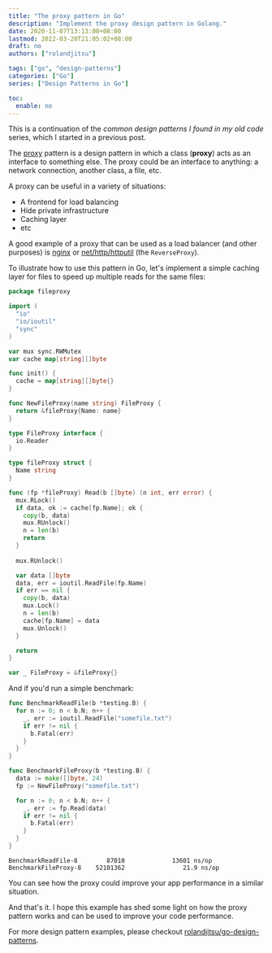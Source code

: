 ```yaml
---
title: "The proxy pattern in Go"
description: "Implement the proxy design pattern in Golang."
date: 2020-11-07T13:13:00+08:00
lastmod: 2022-03-20T21:05:02+08:00
draft: no
authors: ["rolandjitsu"]

tags: ["go", "design-patterns"]
categories: ["Go"]
series: ["Design Patterns in Go"]

toc:
  enable: no
---
```


This is a continuation of the *common design patterns I found in my old code* series, which I started in a previous post.

The [proxy](https://en.wikipedia.org/wiki/Proxy_pattern) pattern is a design pattern in which a class (**proxy**) acts as an interface to something else. The proxy could be an interface to anything: a network connection, another class, a file, etc.

A proxy can be useful in a variety of situations:
* A frontend for load balancing
* Hide private infrastructure
* Caching layer
* etc

A good example of a proxy that can be used as a load balancer (and other purposes) is [nginx](https://www.nginx.com/) or [net/http/httputil](https://pkg.go.dev/net/http/httputil) (the `ReverseProxy`).

To illustrate how to use this pattern in Go, let's implement a simple caching layer for files to speed up multiple reads for the same files:
```go
package fileproxy

import (
  "io"
  "io/ioutil"
  "sync"
)

var mux sync.RWMutex
var cache map[string][]byte

func init() {
  cache = map[string][]byte{}
}

func NewFileProxy(name string) FileProxy {
  return &fileProxy{Name: name}
}

type FileProxy interface {
  io.Reader
}

type fileProxy struct {
  Name string
}

func (fp *fileProxy) Read(b []byte) (n int, err error) {
  mux.RLock()
  if data, ok := cache[fp.Name]; ok {
    copy(b, data)
    mux.RUnlock()
    n = len(b)
    return
  }
 
  mux.RUnlock()

  var data []byte
  data, err = ioutil.ReadFile(fp.Name)
  if err == nil {
    copy(b, data)
    mux.Lock()
    n = len(b)
    cache[fp.Name] = data
    mux.Unlock()
  }

  return
}

var _ FileProxy = &fileProxy{}
```

And if you'd run a simple benchmark:
```go
func BenchmarkReadFile(b *testing.B) {
  for n := 0; n < b.N; n++ {
    _, err := ioutil.ReadFile("somefile.txt")
    if err != nil {
      b.Fatal(err)
    }
  }
}

func BenchmarkFileProxy(b *testing.B) {
  data := make([]byte, 24)
  fp := NewFileProxy("somefile.txt")

  for n := 0; n < b.N; n++ {
    _, err := fp.Read(data)
    if err != nil {
      b.Fatal(err)
    }
  }
}
```

```text
BenchmarkReadFile-8        87010             13601 ns/op
BenchmarkFileProxy-8    52101362                21.9 ns/op
```

You can see how the proxy could improve your app performance in a similar situation.

And that's it. I hope this example has shed some light on how the proxy pattern works and can be used to improve your code performance.

For more design pattern examples, please checkout [rolandjitsu/go-design-patterns](https://github.com/rolandjitsu/go-design-patterns).
